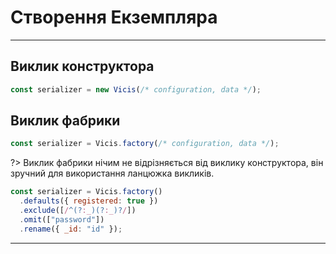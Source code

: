 # Створення Екземпляра

---

## Виклик конструктора

```js
const serializer = new Vicis(/* configuration, data */);
```

## Виклик фабрики

```js
const serializer = Vicis.factory(/* configuration, data */);
```

?> Виклик фабрики нічим не відрізняється від виклику конструктора, він зручний для використання ланцюжка викликів.

```js
const serializer = Vicis.factory()
  .defaults({ registered: true })
  .exclude([/^(?:_)(?:_)?/])
  .omit(["password"])
  .rename({ _id: "id" });
```

---
